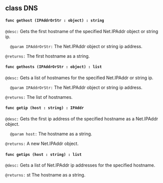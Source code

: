 ## class DNS

#### ```func gethost (IPAddrOrStr : object) : string```


```@desc:``` Gets the first hostname of the specified Net.IPAddr object or string ip.

&nbsp;&nbsp;&nbsp;&nbsp;```@param IPAddrOrStr:``` The Net.IPAddr object or string ip address.

```@returns:``` The first hostname as a string.

#### ```func gethosts (IPAddrOrStr : object) : list```


```@desc:``` Gets a list of hostnames for the specified Net.IPAddr or string ip.

&nbsp;&nbsp;&nbsp;&nbsp;```@param IPAddrOrStr:``` The Net.IPAddr object or string ip address.

```@returns:``` The list of hostnames.

#### ```func getip (host : string) : IPAddr```


```@desc:``` Gets the first ip address of the specified hostname as a Net.IPAddr object.

&nbsp;&nbsp;&nbsp;&nbsp;```@param host:``` The hostname as a string.

```@returns:``` A new Net.IPAddr object.

#### ```func getips (host : string) : list```


```@desc:``` Gets a list of Net.IPAddr ip addresses for the specified hostname.

```@returns:``` st The hostname as a string.


